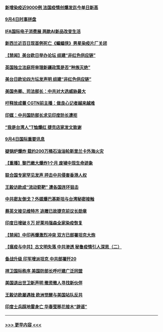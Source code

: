 #### [新增染疫近9000例 法国疫情创爆发迄今单日新高](../pages/prog202/a102934126.md?t=09051051) 
#### [9月4日时事拼盘](../pages/prog202/a102933978.md?t=09051051) 
#### [IFA国际电子消费展 两款AI新品改变生活](../pages/prog202/a102933988.md?t=09051051) 
#### [新西兰近百日现首例死亡《蝙蝠侠》男星染疫片厂关闭](../pages/prog202/a102933767.md?t=09051051) 
#### [【禁闻】美台欧日举办论坛 组建“非红色供应链”](../pages/prog202/a102933966.md?t=09051051) 
#### [英国独立法庭将审理新疆政策是否“种族灭绝”](../pages/prog202/a102933888.md?t=09051051) 
#### [美台日欧论四方坛发声明 组建“非红色供应链”](../pages/prog202/a102933879.md?t=09051051) 
#### [美国务卿、司法部长：中共对大选威胁最大](../pages/prog202/a102933801.md?t=09051051) 
#### [吁释放成蕾 CGTN前主播：做良心记者越来越难](../pages/prog202/a102933813.md?t=09051051) 
#### [印媒：中共国防部长求见印度防长遭拒](../pages/prog202/a102933440.md?t=09051051) 
#### [“我是台湾人”T恤爆红 捷克店家发文致谢](../pages/prog202/a102933597.md?t=09051051) 
#### [9月4日国际重要讯息](../pages/prog202/a102933594.md?t=09051051) 
#### [疑锅炉爆炸 载约200万桶石油油轮斯里兰卡外海火灾](../pages/prog202/a102933560.md?t=09051051) 
#### [【重播】黎巴嫩大爆炸1个月 废墟中现生命迹象](../pages/prog202/a102933564.md?t=09051051) 
#### [联合国专家罕见发声 抨击中共侵害香港人权](../pages/prog202/a102933538.md?t=09051051) 
#### [王毅访欧成“流动箭靶” 遭各国连环狙击](../pages/prog202/a102933444.md?t=09051051) 
#### [中共密友倒戈？外媒爆巴基斯坦与台湾秘密接触](../pages/prog202/a102933429.md?t=09051051) 
#### [蔡英文接见维特齐 追赠已故捷克前议长勋章](../pages/prog202/a102933321.md?t=09051051) 
#### [印度日增破８万 好莱坞强森全家染疫恢复](../pages/prog202/a102932978.md?t=09051051) 
#### [【禁闻】中印再爆激烈冲突 双方已部署坦克大炮](../pages/prog202/a102933217.md?t=09051051) 
#### [【瘟疫与中共】古文明失落 中共渗透 秘鲁疫情引人深思（二）](../pages/prog202/a102932941.md?t=09051051) 
#### [备战升级 印军增派坦克 中共部署歼20](../pages/prog202/a102933154.md?t=09051051) 
#### [捍卫国际秩序 美国防部长呼吁建广泛同盟](../pages/prog202/a102933181.md?t=09051051) 
#### [美国退出世卫新声明 撤资撤人寻找新伙伴](../pages/prog202/a102933130.md?t=09051051) 
#### [王毅访欧屡遇挫 欧洲觉醒与美国站队反共](../pages/prog202/a102933095.md?t=09051051) 
#### [印度士兵踩地雷身亡 华春莹移花接木“辟谣”](../pages/prog202/a102932977.md?t=09051051) 

----
#### [ >>> 更早内容 <<< ](../indexes/prog202-earlier.md)

